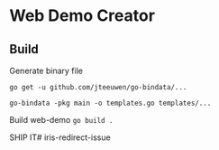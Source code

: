 # Web Demo Creator

## Build

Generate binary file

`go get -u github.com/jteeuwen/go-bindata/...`

`go-bindata -pkg main -o templates.go templates/...`

Build web-demo
`go build .`

SHIP IT# iris-redirect-issue

